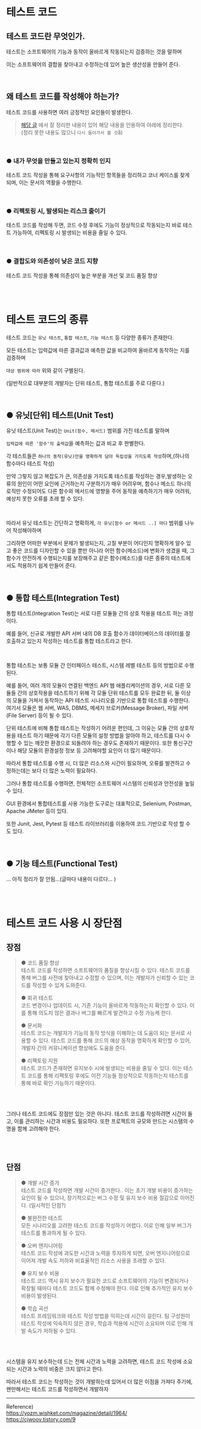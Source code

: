 # 테스트 코드

## 테스트 코드란 무엇인가.

테스트는 소프트웨어의 기능과 동작이 올바르게 작동되는지 검증하는 것을 말하며

이는 소프트웨어의 결합을 찾아내고 수정하는데 있어 높은 생산성을 만들어 준다.

<br/>

## 왜 테스트 코드를 작성해야 하는가?

테스트 코드를 사용하면 여러 긍정적인 요인들이 발생한다.

> [해당 글](https://yozm.wishket.com/magazine/detail/1964/) 에서 잘 정리한 내용이 있어 해당 내용을 인용하여 아래에 정리한다.<br/>
> (정리 못한 내용도 많으니 `다시 들어가서 볼 것`å)

<br/>

### ● 내가 무엇을 만들고 있는지 정확히 인지

테스트 코드 작성을 통해 요구사항의 기능적인 항목들을 정리하고 코너 케이스를 찾게 되며, 이는 문서의 역활을 수행한다.

<br/>

### ● 리펙토링 시, 발생되는 리스크 줄이기

태스트 코드를 작성해 두면, 코드 수정 후에도 기능이 정상적으로 작동되는지 바로 테스트 가능하여, 리펙토링 시 발생되는 비용을 줄일 수 있다.

<br/>

### ● 결합도와 의존성이 낮은 코드 지향

테스트 코드 작성을 통해 의존성이 높은 부분을 개선 및 코드 품질 향상

<br/>
<br/>

# 테스트 코드의 종류

테스트 코드는 `유닛 테스트`, `통합 테스트`, `기능 테스트` 등 다양한 종류가 존재한다.

모든 테스트는 입력값에 따른 결과값과 예측한 값을 비교하여 올바르게 동작하는 지를 검증하며

`대상 범위에 따라` 위와 같이 구별된다.

(일반적으로 대부분의 개발자는 단위 테스트, 통합 테스트를 주로 다룬다.)

<br/>

## ● 유닛[단위] 테스트(Unit Test)

유닛 테스트(Unit Test)는 `Unit(함수, 메서드)` 범위를 가진 테스트를 말하며

`입력값에 따른 '함수'의 출력값`을 예측하는 값과 비교 후 판별한다.

각 테스트들은 `하나의 동작(유닛)만을 명확하게 담아 독립성을 가지도록 작성`하며,(하나의 함수마다 테스트 작성)

만약 그렇지 않고 복잡도가 큰, 의존성을 가지도록 테스트를 작성하는 경우,발생하는 오류의 원인이 어떤 요인에 근거하는지 구분하기가 매우 어려우며, 함수나 메소드 하나의 로직만 수정되어도 다른 함수와 메서드에 영향을 주어 동작을 예측하기가 매우 어려워, 예상치 못한 오류를 초래 할 수 있다.

<br/>

따라서 유닛 테스트는 간단하고 명확하게, `각 유닛[함수 or 메서드 ..] 마다` 범위를 나누어 작성해야하며

그리하면 어떠한 부분에서 문제가 발생되는지, 고칠 부분이 어디인지 명확하게 알수 있고 좋은 코드를 디자인할 수 있을 뿐만 아니라 어떤 함수(메소드)에 변화가 생겼을 때, 그 함수가 안전하게 수행되는지를 보장해주고 같은 함수(메소드)를 다른 종류의 테스트에서도 적용하기 쉽게 만들어 준다.

<br/>

## ● 통합 테스트(Integration Test)

통합 테스트(Integration Test)는 서로 다른 모듈들 간의 상호 작용을 테스트 하는 과정이다.

예를 들어, 신규로 개발한 API 서버 내의 DB 호출 함수가 데이터베이스의 데이터를 잘 호출하고 있는지 작성하는 테스트를 통합 테스트라고 한다.

<br/>

통합 테스트는 보통 모듈 간 인터페이스 테스트, 시스템 레벨 테스트 등의 방법으로 수행된다.

예를 들어, 여러 개의 모듈이 연결된 백엔드 API 웹 애플리케이션의 경우, 서로 다른 모듈들 간의 상호작용을 테스트하기 위해 각 모듈 단위 테스트를 모두 완료한 뒤, 둘 이상의 모듈을 거쳐서 동작하는 API 테스트 시나리오를 기반으로 통합 테스트를 수행한다. 여기서 모듈은 웹 서버, WAS, DBMS, 메세지 브로커(Message Broker), 파일 서버(File Server) 등이 될 수 있다.

단위 테스트에 비해 통합 테스트는 작성하기 어려운 편인데, 그 이유는 모듈 간의 상호작용을 테스트 하기 때문에 각기 다른 모듈의 설정 방법을 알아야 하고, 테스트를 다시 수행할 수 있는 깨끗한 환경으로 되돌려야 하는 경우도 존재하기 때문이다.
또한 통신구간이나 해당 모듈의 환경설정 정보 등 고려해야할 요인이 더 많기 때문이다.

따라서 통합 테스트를 수행 시, 더 많은 리소스와 시간이 필요하며, 오류를 발견하고 수정하는데는 보다 더 많은 노력이 필요하다.

그러나 통합 테스트를 수행하면, 전체적인 소프트웨어 시스템의 신뢰성과 안전성을 높일 수 있다.

GUI 환경에서 통합테스트를 사용 가능한 도구로는 대표적으로, Selenium, Postman, Apache JMeter 등이 있다.

또한 Junit, Jest, Pytest 등 테스트 라이브러리를 이용하여 코드 기반으로 작성 할 수도 있다.

<br/>

## ● 기능 테스트(Functional Test)

... 아직 정리가 잘 안됨...(글마다 내용이 다르다... )

<br/>
<br/>

# 테스트 코드 사용 시 장단점

## 장점

> ● 코드 품질 향상<br/>
> 테스트 코드를 작성하면 소프트웨어의 품질을 향상시킬 수 있다. 테스트 코드를 통해 버그를 사전에 찾아내고 수정할 수 있으며, 이는 개발자가 신뢰할 수 있는 코드를 작성할 수 있게 도와준다.
>
> ● 회귀 테스트<br/>
> 코드 변경이나 업데이트 시, 기존 기능이 올바르게 작동하는지 확인할 수 있다. 이를 통해 의도치 않은 결과나 버그를 빠르게 발견하고 수정 가능케 한다.
>
> ● 문서화<br/>
> 테스트 코드는 개발자가 기능의 동작 방식을 이해하는 데 도움이 되는 문서로 사용할 수 있다. 테스트 코드를 통해 코드의 예상 동작을 명확하게 확인할 수 있어, 개발자 간의 커뮤니케이션 향상에도 도움을 준다.
>
> ● 리팩토링 지원<br/>
> 테스트 코드가 존재하면 유지보수 시에 발생되는 비용을 줄일 수 있다. 이는 테스트 코드를 통해 리팩토링 후에도 이전 기능들 정상적으로 작동하는지 테스트를 통해 바로 확인 가능하기 때문이다.

<br/>
<br/>

그러나 테스트 코드에도 장점만 있는 것은 아니다. 테스트 코드를 작성하려면 시간이 들고, 이를 관리하는 시간과 비용도 필요하다. 또한 프로젝트의 규모와 만드는 시스템의 수명을 함께 고려해야 한다.

<br/>
<br/>

## 단점

> ● 개발 시간 증가<br/>
> 테스트 코드를 작성하면 개발 시간이 증가한다.. 이는 초기 개발 비용이 증가하는 요인이 될 수 있으나, 장기적으로는 버그 수정 및 유지 보수 비용 절감으로 이어진다.
> (일시적인 단점?)
>
> ● 불완전한 테스트<br/>
> 모든 시나리오를 고려한 테스트 코드를 작성하기 어렵다. 이로 인해 일부 버그가 테스트를 통과하게 될 수 있다.
>
> ● 오버 엔지니어링<br/>
> 테스트 코드 작성에 과도한 시간과 노력을 투자하게 되면, 오버 엔지니어링으로 이어져 개발 속도 저하와 비효율적인 리소스 사용을 초래할 수 있다.
>
> ● 유지 보수 비용<br/>
> 테스트 코드 역시 유지 보수가 필요한 코드로 소프트웨어의 기능이 변경되거나 확장될 때마다 테스트 코드도 함께 수정해야 한다. 이로 인해 추가적인 유지 보수 비용이 발생된다.
>
> ● 학습 곡선<br/>
> 테스트 프레임워크와 테스트 작성 방법을 익히는데 시간이 걸린다. 팀 구성원이 테스트 작성에 익숙하지 않은 경우, 학습과 적용에 시간이 소요되며 이로 인해 개발 속도가 저하될 수 있다.

<br/>
<br/>

시스템을 유지 보수하는데 드는 전체 시간과 노력을 고려하면, 테스트 코드 작성에 소요되는 시간과 노력의 비중은 크지 않다고 한다.

따라서 테스트 코드는 작성하는 것이 개발하는데 있어서 더 많은 이점을 가져다 주기에, 왠만해서는 테스트 코드를 작성하면서 개발하자

---

Reference)<br/>
https://yozm.wishket.com/magazine/detail/1964/<br/>
https://cjwoov.tistory.com/9<br/>
